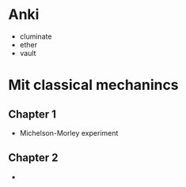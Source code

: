 # Anki
- cluminate
- ether
- vault

# Mit classical mechanincs
## Chapter 1
- Michelson-Morley experiment
## Chapter 2
- 
